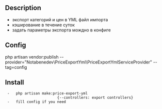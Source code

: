 ## Description
- экспорт категорий и цен в YML файл импорта
- кэширование в течение суток
- задать параметры экспорта мождно в конфиге

## Config

php artisan vendor:publish --provider="Notabenedev\PriceExportYml\PriceExportYmlServiceProvider" --tag=config 

## Install
     -   php artisan make:price-export-yml
                            {--controllers: export controllers}
     -   fill config if you need
